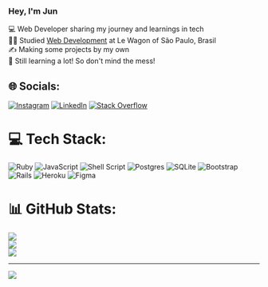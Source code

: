 ### Hey, I'm Jun

💻 Web Developer sharing my journey and learnings in tech<br/>
👨‍🎓 Studied [Web Development](https://www.lewagon.com) at Le Wagon of São Paulo, Brasil<br/>
✍ Making some projects by my own<br/>
💭 Still learning a lot! So don't mind the mess!<br/>

## 🌐 Socials:
[![Instagram](https://img.shields.io/badge/Instagram-%23E4405F.svg?logo=Instagram&logoColor=white)](https://instagram.com/junzzin) [![LinkedIn](https://img.shields.io/badge/LinkedIn-%230077B5.svg?logo=linkedin&logoColor=white)](https://linkedin.com/in/daniel-furukawa) [![Stack Overflow](https://img.shields.io/badge/-Stackoverflow-FE7A16?logo=stack-overflow&logoColor=white)](https://stackoverflow.com/users/junzzin) 

# 💻 Tech Stack:
![Ruby](https://img.shields.io/badge/ruby-%23CC342D.svg?style=for-the-badge&logo=ruby&logoColor=white) 
![JavaScript](https://img.shields.io/badge/javascript-%23323330.svg?style=for-the-badge&logo=javascript&logoColor=%23F7DF1E)
![Shell Script](https://img.shields.io/badge/shell_script-%23121011.svg?style=for-the-badge&logo=gnu-bash&logoColor=white) 
![Postgres](https://img.shields.io/badge/postgres-%23316192.svg?style=for-the-badge&logo=postgresql&logoColor=white) 
![SQLite](https://img.shields.io/badge/sqlite-%2307405e.svg?style=for-the-badge&logo=sqlite&logoColor=white) 
![Bootstrap](https://img.shields.io/badge/bootstrap-%238511FA.svg?style=for-the-badge&logo=bootstrap&logoColor=white) 
![Rails](https://img.shields.io/badge/rails-%23CC0000.svg?style=for-the-badge&logo=ruby-on-rails&logoColor=white) 
![Heroku](https://img.shields.io/badge/heroku-%23430098.svg?style=for-the-badge&logo=heroku&logoColor=white) 
![Figma](https://img.shields.io/badge/figma-%23F24E1E.svg?style=for-the-badge&logo=figma&logoColor=white)

# 📊 GitHub Stats:
![](https://github-readme-stats.vercel.app/api?username=junzzinn&theme=tokyonight&hide_border=false&include_all_commits=true&count_private=true)<br/>
![](https://github-readme-streak-stats.herokuapp.com/?user=junzzinn&theme=tokyonight&hide_border=false)<br/>
![](https://github-readme-stats.vercel.app/api/top-langs/?username=junzzinn&theme=tokyonight&hide_border=false&include_all_commits=true&count_private=true&layout=compact)

---
[![](https://visitcount.itsvg.in/api?id=junzzinn&icon=0&color=11)](https://visitcount.itsvg.in)

<!-- Proudly created with GPRM ( https://gprm.itsvg.in ) -->


